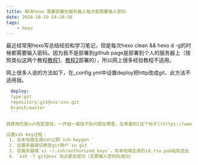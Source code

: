 ```yaml
---
title: 解决hexo 需要部署到服务器上每次都需要输入密码
date: 2018-10-19 14:28:38
tags:
    - hexo
---
```

  
  最近经常用hexo写总结经验和学习笔记，但是每次hexo clean && hexo d -g的时候都需要输入密码。因为我不是部署到github page是部署到个人的服务器上（按照类似这两个教程[教程1](https://segmentfault.com/a/1190000009363890)、[教程2](https://segmentfault.com/a/1190000010680022)部署的），所以网上很多经验教程不适用。
  
  网上很多人说的方法如下，在_config.yml中设置deploy把http改成git，此方法不适用我。
  
  ```yml
　deploy:
　type:git
　repository:git@xxx:xxx.git
　branch:master
　```

  我使用的是ssh免密登陆，一开始一直找不到问题在哪里，后来看到[这个帖子](https://www.jianshu.com/p/59eeb1493a45)终于发现问题。因为给服务器创建了一个git用户，所以需要切换用户到git然后设置ssh key，之前一直在root用户下设置的，巨坑。。。
  
  设置ssh key过程：
   1. 在本地端生成ssh公钥`ssh-keygen `
   2. 在服务器端切换至git用户`su git `
   3. 在服务器端`vi ~/.ssh/authorized_keys`，将本地端生成的id_rsa.pub粘贴至此
   4. `ssh -T git@xxx`测试是否成功（无需输入密码则成功）
  
  
  
  